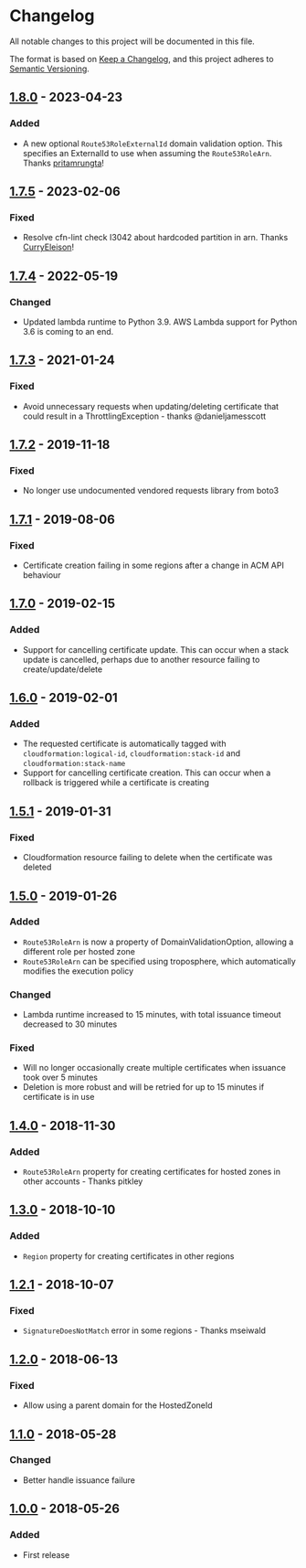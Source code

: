 # Changelog
All notable changes to this project will be documented in this file.

The format is based on [Keep a Changelog](https://keepachangelog.com/en/1.0.0/),
and this project adheres to [Semantic Versioning](https://semver.org/spec/v2.0.0.html).

## [1.8.0] - 2023-04-23

### Added
- A new optional `Route53RoleExternalId` domain validation option. This specifies an ExternalId to use when assuming the `Route53RoleArn`. Thanks [pritamrungta](https://github.com/pritamrungta)!

## [1.7.5] - 2023-02-06

### Fixed
- Resolve cfn-lint check I3042 about hardcoded partition in arn. Thanks [CurryEleison](https://github.com/CurryEleison)!

## [1.7.4] - 2022-05-19

### Changed
- Updated lambda runtime to Python 3.9. AWS Lambda support for Python 3.6 is coming to an end.

## [1.7.3] - 2021-01-24

### Fixed
- Avoid unnecessary requests when updating/deleting certificate that could result in a ThrottlingException - thanks @danieljamesscott

## [1.7.2] - 2019-11-18

### Fixed
- No longer use undocumented vendored requests library from boto3

## [1.7.1] - 2019-08-06

### Fixed
- Certificate creation failing in some regions after a change in ACM API behaviour

## [1.7.0] - 2019-02-15

### Added
- Support for cancelling certificate update. This can occur when a stack update is cancelled, perhaps due to another
  resource failing to create/update/delete

## [1.6.0] - 2019-02-01

### Added
- The requested certificate is automatically tagged with `cloudformation:logical-id`, `cloudformation:stack-id` and `cloudformation:stack-name`
- Support for cancelling certificate creation. This can occur when a rollback is triggered while a certificate is creating

## [1.5.1] - 2019-01-31

### Fixed
- Cloudformation resource failing to delete when the certificate was deleted

## [1.5.0] - 2019-01-26
### Added
- `Route53RoleArn` is now a property of DomainValidationOption, allowing a different role per hosted zone
- `Route53RoleArn` can be specified using troposphere, which automatically modifies the execution policy

### Changed
- Lambda runtime increased to 15 minutes, with total issuance timeout decreased to 30 minutes

### Fixed
- Will no longer occasionally create multiple certificates when issuance took over 5 minutes
- Deletion is more robust and will be retried for up to 15 minutes if certificate is in use

## [1.4.0] - 2018-11-30
### Added
- `Route53RoleArn` property for creating certificates for hosted zones in other accounts - Thanks pitkley

## [1.3.0] - 2018-10-10
### Added
- `Region` property for creating certificates in other regions

## [1.2.1] - 2018-10-07
### Fixed
- `SignatureDoesNotMatch` error in some regions - Thanks mseiwald

## [1.2.0] - 2018-06-13
### Fixed
- Allow using a parent domain for the HostedZoneId 

## [1.1.0] - 2018-05-28
### Changed
- Better handle issuance failure

## [1.0.0] - 2018-05-26
### Added
- First release

[1.8.0]: https://github.com/dflook/cloudformation-dns-certificate/compare/1.7.5...1.8.0
[1.7.5]: https://github.com/dflook/cloudformation-dns-certificate/compare/1.7.4...1.7.5
[1.7.4]: https://github.com/dflook/cloudformation-dns-certificate/compare/1.7.3...1.7.4
[1.7.3]: https://github.com/dflook/cloudformation-dns-certificate/compare/1.7.2...1.7.3
[1.7.2]: https://github.com/dflook/cloudformation-dns-certificate/compare/1.7.1...1.7.2
[1.7.1]: https://github.com/dflook/cloudformation-dns-certificate/compare/1.7.0...1.7.1
[1.7.0]: https://github.com/dflook/cloudformation-dns-certificate/compare/1.6.0...1.7.0
[1.6.0]: https://github.com/dflook/cloudformation-dns-certificate/compare/1.5.1...1.6.0
[1.5.1]: https://github.com/dflook/cloudformation-dns-certificate/compare/1.5.0...1.5.1
[1.5.0]: https://github.com/dflook/cloudformation-dns-certificate/compare/a64051e43ae8696c898b6634fbe663abc4a87785...1.5.0
[1.4.0]: https://github.com/dflook/cloudformation-dns-certificate/compare/d0884b638cb2e7873aa7b7f9fda2a1bf377d8892...a64051e43ae8696c898b6634fbe663abc4a87785
[1.3.0]: https://github.com/dflook/cloudformation-dns-certificate/compare/91ef66d068be9fbc97882ae8c6bf51e0d875f9fd...d0884b638cb2e7873aa7b7f9fda2a1bf377d8892
[1.2.1]: https://github.com/dflook/cloudformation-dns-certificate/compare/3571b4d09435608913857a521aa8d1acbf031d55...91ef66d068be9fbc97882ae8c6bf51e0d875f9fd
[1.2.0]: https://github.com/dflook/cloudformation-dns-certificate/compare/aaa0d29fd7ece40904e1b1e6add88a12a2dbe6bc...3571b4d09435608913857a521aa8d1acbf031d55
[1.1.0]: https://github.com/dflook/cloudformation-dns-certificate/compare/360a41fb3910fd1ec58f466be4ee8f36bc7ccbb9...aaa0d29fd7ece40904e1b1e6add88a12a2dbe6bc
[1.0.0]: https://github.com/dflook/cloudformation-dns-certificate/commit/c393fe6f86dd2ce3601ec56422d200441ae0f576
